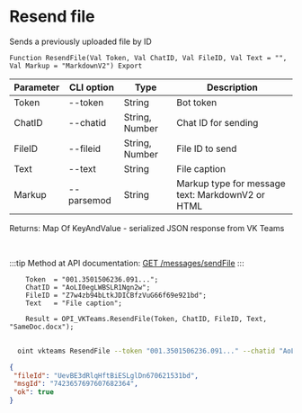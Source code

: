 ﻿---
sidebar_position: 6
---

# Resend file
 Sends a previously uploaded file by ID



`Function ResendFile(Val Token, Val ChatID, Val FileID, Val Text = "", Val Markup = "MarkdownV2") Export`

  | Parameter | CLI option | Type | Description |
  |-|-|-|-|
  | Token | --token | String | Bot token |
  | ChatID | --chatid | String, Number | Chat ID for sending |
  | FileID | --fileid | String, Number | File ID to send |
  | Text | --text | String | File caption |
  | Markup | --parsemod | String | Markup type for message text: MarkdownV2 or HTML |

  
  Returns:  Map Of KeyAndValue - serialized JSON response from VK Teams

<br/>

:::tip
Method at API documentation: [GET /messages/sendFile](https://teams.vk.com/botapi/#/messages/get_messages_sendFile)
:::
<br/>


```bsl title="Code example"
    Token  = "001.3501506236.091...";
    ChatID = "AoLI0egLWBSLR1Ngn2w";
    FileID = "Z7w4zb94bLtkJDICBfzVuG66f69e921bd";
    Text   = "File caption";

    Result = OPI_VKTeams.ResendFile(Token, ChatID, FileID, Text, "SameDoc.docx");
```



```sh title="CLI command example"
    
  oint vkteams ResendFile --token "001.3501506236.091..." --chatid "AoLI0egLWBSLR1Ngn2w" --fileid "sXhpbA5K2ZCOdG5ROIfRan66ba356d1bd" --text "File caption" --filename %filename% --parsemod %parsemod%

```

```json title="Result"
{
 "fileId": "UevBE3dRlqHftBiESLglDn670621531bd",
 "msgId": "7423657697607682364",
 "ok": true
}
```
